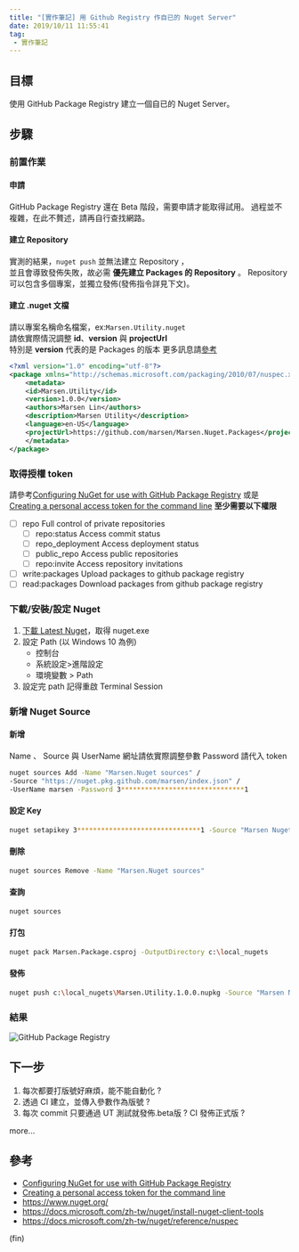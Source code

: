 ```yaml
---
title: "[實作筆記] 用 Github Registry 作自已的 Nuget Server"
date: 2019/10/11 11:55:41
tag:
 - 實作筆記 
---
```


## 目標

使用 GitHub Package Registry 建立一個自已的 Nuget Server。

## 步驟

### 前置作業

#### 申請

GitHub Package Registry 還在 Beta 階段，需要申請才能取得試用。
過程並不複雜，在此不贅述，請再自行查找網路。

#### 建立 Repository

實測的結果，`nuget push` 並無法建立 Repository ，  
並且會導致發佈失敗，故必需 **優先建立 Packages 的 Repository** 。
Repository 可以包含多個專案，並獨立發佈(發佈指令詳見下文)。  

#### 建立 .nuget 文檔

請以專案名稱命名檔案，ex:`Marsen.Utility.nuget`  
請依實際情況調整 **id**、**version** 與 **projectUrl**  
特別是 **version** 代表的是 Packages 的版本
更多訊息請[參考](https://docs.microsoft.com/zh-tw/nuget/reference/nuspec)

```xml
<?xml version="1.0" encoding="utf-8"?>
<package xmlns="http://schemas.microsoft.com/packaging/2010/07/nuspec.xsd">
    <metadata>
    <id>Marsen.Utility</id>
    <version>1.0.0</version>
    <authors>Marsen Lin</authors>
    <description>Marsen Utility</description>
    <language>en-US</language>
    <projectUrl>https://github.com/marsen/Marsen.Nuget.Packages</projectUrl>
    </metadata>
</package>
```

### 取得授權 token

請參考[Configuring NuGet for use with GitHub Package Registry](https://help.github.com/en/articles/configuring-nuget-for-use-with-github-package-registry#authenticating-to-github-package-registry) 或是 [Creating a personal access token for the command line](https://help.github.com/en/articles/creating-a-personal-access-token-for-the-command-line)
**至少需要以下權限**

- [ ] repo Full control of private repositories
  - [ ] repo:status Access commit status
  - [ ] repo_deployment Access deployment status
  - [ ] public_repo Access public repositories
  - [ ] repo:invite Access repository invitations
- [ ] write:packages Upload packages to github package registry
- [ ] read:packages Download packages from github package registry

### 下載/安裝/設定 Nuget

1. [下載 Latest Nuget](https://www.nuget.org/downloads)，取得 nuget.exe
2. 設定 Path (以 Windows 10 為例)
    - 控制台
    - 系統設定>進階設定
    - 環境變數 > Path
3. 設定完 path 記得重啟 Terminal Session

### 新增 Nuget Source

#### 新增

Name 、 Source 與 UserName 網址請依實際調整參數
Password 請代入 token

```bash
nuget sources Add -Name "Marsen.Nuget sources" /
-Source "https://nuget.pkg.github.com/marsen/index.json" /
-UserName marsen -Password 3*******************************1
```

#### 設定 Key

```bash
nuget setapikey 3*******************************1 -Source "Marsen Nuget Sources"
```

#### 刪除

```bash
nuget sources Remove -Name "Marsen.Nuget sources"
```

#### 查詢

```bash
nuget sources
```

#### 打包

```bash
nuget pack Marsen.Package.csproj -OutputDirectory c:\local_nugets
```

#### 發佈

```bash
nuget push c:\local_nugets\Marsen.Utility.1.0.0.nupkg -Source "Marsen Nuget Sources"
```

### 結果

![GitHub Package Registry](https://i.imgur.com/Qz5Rv4c.jpg)

## 下一步

1. 每次都要打版號好麻煩，能不能自動化 ?
2. 透過 CI 建立，並傳入參數作為版號 ?
3. 每次 commit 只要通過 UT 測試就發佈.beta版 ? CI 發佈正式版 ?

more...

## 參考

- [Configuring NuGet for use with GitHub Package Registry](https://help.github.com/en/articles/configuring-nuget-for-use-with-github-package-registry#authenticating-to-github-package-registry)
- [Creating a personal access token for the command line](https://help.github.com/en/articles/creating-a-personal-access-token-for-the-command-line)
- <https://www.nuget.org/>
- <https://docs.microsoft.com/zh-tw/nuget/install-nuget-client-tools>
- <https://docs.microsoft.com/zh-tw/nuget/reference/nuspec>

(fin)
